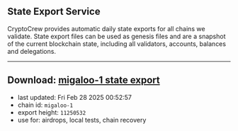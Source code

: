 ## State Export Service
CryptoCrew provides automatic daily state exports for all chains we validate. State export files can be used as genesis files and are a snapshot of the current blockchain state, including all validators, accounts, balances and delegations.

---
**Download: [migaloo-1 state export](https://dl-eu2.ccvalidators.com/SERVICE/migaloo/migaloo-1_export_11250532.json)**
---

- last updated: Fri Feb 28 2025 00:52:57
- chain id: `migaloo-1`
- export height: `11250532`
- use for: airdrops, local tests, chain recovery
